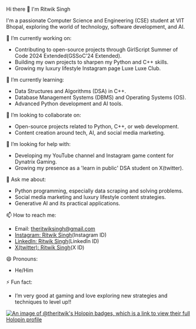 Hi there 👋 I'm Ritwik Singh

I'm a passionate Computer Science and Engineering (CSE) student at VIT Bhopal, exploring the world of technology, software development, and AI.

🔭 I’m currently working on:
- Contributing to open-source projects through GirlScript Summer of Code 2024 Extended(GSSoC'24 Extended).
- Building my own projects to sharpen my Python and C++ skills.
- Growing my luxury lifestyle Instagram page Luxe Luxe Club.
  
🌱 I’m currently learning:
- Data Structures and Algorithms (DSA) in C++.
- Database Management Systems (DBMS) and Operating Systems (OS).
- Advanced Python development and AI tools.

👯 I’m looking to collaborate on:
- Open-source projects related to Python, C++, or web development.
- Content creation around tech, AI, and social media marketing.

🤔 I’m looking for help with:
- Developing my YouTube channel and Instagram game content for Dynatrix Gaming.
- Growing my presence as a 'learn in public' DSA student on X(twitter).

💬 Ask me about:
- Python programming, especially data scraping and solving problems.
- Social media marketing and luxury lifestyle content strategies.
- Generative AI and its practical applications.

📫 How to reach me:
- Email: theritwiksingh@gmail.com
- [Instagram: Ritwik Singh](https://www.instagram.com/imritwikk)(Instagram ID)
- [LinkedIn: Ritwik Singh](https://www.linkedin.com/in/ritwik-singh-58b25a302/)(LinkedIn ID)
- [X(twitter): Ritwik Singh](https://x.com/theritwiksingh)(X ID)

😄 Pronouns:
- He/Him

⚡ Fun fact:
- I’m very good at gaming and love exploring new strategies and techniques to level up!!

[![An image of @theritwik's Holopin badges, which is a link to view their full Holopin profile](https://holopin.me/theritwik)](https://holopin.io/@theritwik)
